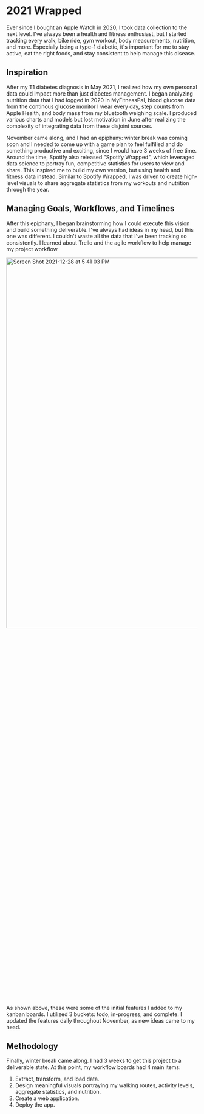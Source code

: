 # 2021 Wrapped

Ever since I bought an Apple Watch in 2020, I took data collection to the next level. I've always been a health and fitness enthusiast, but I started tracking every walk, bike ride, gym workout, body measurements, nutrition, and more. Especially being a type-1 diabetic, it's important for me to stay active, eat the right foods, and stay consistent to help manage this disease. 

## Inspiration

After my T1 diabetes diagnosis in May 2021, I realized how my own personal data could impact more than just diabetes management. I began analyzing nutrition data that I had logged in 2020 in MyFitnessPal, blood glucose data from the continous glucose monitor I wear every day, step counts from Apple Health, and body mass from my bluetooth weighing scale. I produced various charts and models but lost motivation in June after realizing the complexity of integrating data from these disjoint sources.

November came along, and I had an epiphany: winter break was coming soon and I needed to come up with a game plan to feel fulfilled and do something productive and exciting, since I would have 3 weeks of free time. Around the time, Spotify also released "Spotify Wrapped", which leveraged data science to portray fun, competitive statistics for users to view and share. This inspired me to build my own version, but using health and fitness data instead. Similar to Spotify Wrapped, I was driven to create high-level visuals to share aggregate statistics from my workouts and nutrition through the year.

## Managing Goals, Workflows, and Timelines

After this epiphany, I began brainstorming how I could execute this vision and build something deliverable. I've always had ideas in my head, but this one was different. I couldn't waste all the data that I've been tracking so consistently. I learned about Trello and the agile workflow to help manage my project workflow. 

<img width="568" height=50% alt="Screen Shot 2021-12-28 at 5 41 03 PM" src="https://user-images.githubusercontent.com/42814002/147619493-a8ad10ff-0ff3-415c-8438-578d1bf06714.png">

As shown above, these were some of the initial features I added to my kanban boards. I utilized 3 buckets: todo, in-progress, and complete. I updated the features daily throughout November, as new ideas came to my head.

## Methodology

Finally, winter break came along. I had 3 weeks to get this project to a deliverable state. At this point, my workflow boards had 4 main items:
1. Extract, transform, and load data.
2. Design meaningful visuals portraying my walking routes, activity levels, aggregate statistics, and nutrition.
3. Create a web application.
4. Deploy the app.


